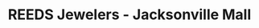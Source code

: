 ---
title: "REEDS Jewelers - Jacksonville Mall"
url: /jacksonville/reeds-jewelers-jacksonville-mall/
shop: jewelry
---